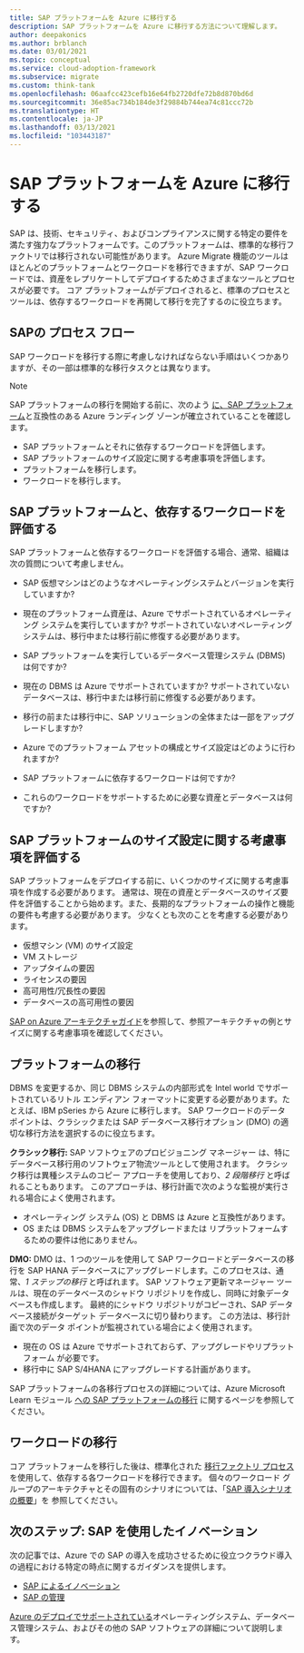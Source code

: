```yaml
---
title: SAP プラットフォームを Azure に移行する
description: SAP プラットフォームを Azure に移行する方法について理解します。
author: deepakonics
ms.author: brblanch
ms.date: 03/01/2021
ms.topic: conceptual
ms.service: cloud-adoption-framework
ms.subservice: migrate
ms.custom: think-tank
ms.openlocfilehash: 06aafcc423cefb16e64fb2720dfe72b8d870bd6d
ms.sourcegitcommit: 36e85ac734b184de3f29884b744ea74c81ccc72b
ms.translationtype: HT
ms.contentlocale: ja-JP
ms.lasthandoff: 03/13/2021
ms.locfileid: "103443187"
---
```

# <a name="migrate-an-sap-platform-to-azure"></a>SAP プラットフォームを Azure に移行する

SAP は、技術、セキュリティ、およびコンプライアンスに関する特定の要件を満たす強力なプラットフォームです。このプラットフォームは、標準的な移行ファクトリでは移行されない可能性があります。 Azure Migrate 機能のツールはほとんどのプラットフォームとワークロードを移行できますが、SAP ワークロードでは、資産をレプリケートしてデプロイするためさまざまなツールとプロセスが必要です。 コア プラットフォームがデプロイされると、標準のプロセスとツールは、依存するワークロードを再開して移行を完了するのに役立ちます。

## <a name="sap-process-flow"></a>SAPの プロセス フロー

SAP ワークロードを移行する際に考慮しなければならない手順はいくつかありますが、その一部は標準的な移行タスクとは異なります。

> [!NOTE]
> SAP プラットフォームの移行を開始する前に、次のよう [に、SAP プラットフォーム](./ready.md)と互換性のある Azure ランディング ゾーンが確立されていることを確認します。

- SAP プラットフォームとそれに依存するワークロードを評価します。
- SAP プラットフォームのサイズ設定に関する考慮事項を評価します。
- プラットフォームを移行します。
- ワークロードを移行します。

## <a name="assess-the-sap-platform-and-dependant-workloads"></a>SAP プラットフォームと、依存するワークロードを評価する

SAP プラットフォームと依存するワークロードを評価する場合、通常、組織は次の質問について考慮しません。

- SAP 仮想マシンはどのようなオペレーティングシステムとバージョンを実行していますか?

- 現在のプラットフォーム資産は、Azure でサポートされているオペレーティング システムを実行していますか? サポートされていないオペレーティング システムは、移行中または移行前に修復する必要があります。

- SAP プラットフォームを実行しているデータベース管理システム (DBMS) は何ですか?

- 現在の DBMS は Azure でサポートされていますか? サポートされていないデータベースは、移行中または移行前に修復する必要があります。

- 移行の前または移行中に、SAP ソリューションの全体または一部をアップグレードしますか?

- Azure でのプラットフォーム アセットの構成とサイズ設定はどのように行われますか?

- SAP プラットフォームに依存するワークロードは何ですか?

- これらのワークロードをサポートするために必要な資産とデータベースは何ですか?

## <a name="evaluate-sizing-considerations-for-the-sap-platform"></a>SAP プラットフォームのサイズ設定に関する考慮事項を評価する

SAP プラットフォームをデプロイする前に、いくつかのサイズに関する考慮事項を作成する必要があります。 通常は、現在の資産とデータベースのサイズ要件を評価することから始めます。また、長期的なプラットフォームの操作と機能の要件も考慮する必要があります。 少なくとも次のことを考慮する必要があります。

- 仮想マシン (VM) のサイズ設定
- VM ストレージ
- アップタイムの要因
- ライセンスの要因
- 高可用性/冗長性の要因
- データベースの高可用性の要因

[SAP on Azure アーキテクチャガイド](/azure/architecture/reference-architectures/sap/sap-overview?toc=/azure/cloud-adoption-framework/toc.json&bc=/azure/cloud-adoption-framework/_bread/toc.json)を参照して、参照アーキテクチャの例とサイズに関する考慮事項を確認してください。

## <a name="migrate-the-platform"></a>プラットフォームの移行

DBMS を変更するか、同じ DBMS システムの内部形式を Intel world でサポートされているリトル エンディアン フォーマットに変更する必要があります。たとえば、IBM pSeries から Azure に移行します。 SAP ワークロードのデータ ポイントは、クラシックまたは SAP データベース移行オプション (DMO) の適切な移行方法を選択するのに役立ちます。

**クラシック移行:** SAP ソフトウェアのプロビジョニング マネージャー は、特にデータベース移行用のソフトウェア物流ツールとして使用されます。 クラシック移行は異種システムのコピー アプローチを使用しており、*2 段階移行* と呼ばれることもあります。 このアプローチは、移行計画で次のような監視が実行される場合によく使用されます。

- オペレーティング システム (OS) と DBMS は Azure と互換性があります。
- OS または DBMS システムをアップグレードまたは リプラットフォームするための要件は他にありません。

**DMO:** DMO は、1 つのツールを使用して SAP ワークロードとデータベースの移行を SAP HANA データベースにアップグレードします。このプロセスは、通常、*1 ステップの移行* と呼ばれます。 SAP ソフトウェア更新マネージャー ツールは、現在のデータベースのシャドウ リポジトリを作成し、同時に対象データベースも作成します。 最終的にシャドウ リポジトリがコピーされ、SAP データベース接続がターゲット データベースに切り替わります。 この方法は、移行計画で次のデータ ポイントが監視されている場合によく使用されます。

- 現在の OS は Azure でサポートされておらず、アップグレードやリプラットフォーム が必要です。
- 移行中に SAP S/4HANA にアップグレードする計画があります。

SAP プラットフォームの各移行プロセスの詳細については、Azure Microsoft Learn モジュール [への SAP プラットフォームの移行](/learn/modules/migrate-sap-workloads-azure/) に関するページを参照してください。

## <a name="migrate-the-workload"></a>ワークロードの移行

コア プラットフォームを移行した後は、標準化された [移行ファクトリ プロセス](../../migrate/index.md) を使用して、依存する各ワークロードを移行できます。 個々のワークロード グループのアーキテクチャとその固有のシナリオについては、「[SAP 導入シナリオの概要](./index.md)」を 参照してください。

## <a name="next-step-innovate-with-sap"></a>次のステップ: SAP を使用したイノベーション

次の記事では、Azure での SAP の導入を成功させるために役立つクラウド導入の過程における特定の時点に関するガイダンスを提供します。

- [SAP によるイノベーション](./innovate.md)
- [SAP の管理](./manage.md)

[Azure のデプロイでサポートされている](/azure/virtual-machines/workloads/sap/sap-supported-product-on-azure)オペレーティングシステム、データベース管理システム、およびその他の SAP ソフトウェアの詳細について説明します。

